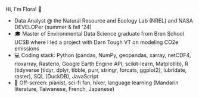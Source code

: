 Hi, I'm Flora! 🌿

- Data Analyst @ the Natural Resource and Ecology Lab (NREL) and NASA DEVELOPer (summer & fall '24) 
- 🎓 Master of Environmental Data Science graduate from Bren School UCSB where I led a project with Darn Tough VT on modeling CO2e emissions
- 💻 Coding stack: Python (pandas, NumPy, geopandas, xarray, netCDF4, rioxarray, Rasterio, Google Earth Engine API, scikit-learn, Matplotlib),
R (tidyverse [tidyr, dplyr, tibble, purr, stringr, forcats, ggplot2], lubridate, raster), SQL (DuckDB), JavaScript
- 🎹 Off-screen: pianist, sci-fi fan, hiker, language learning (Mandarin literature, Taiwanese, French, Japanese)
  


